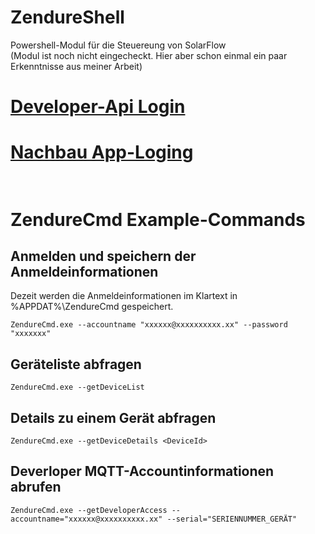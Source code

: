 # ZendureShell
 Powershell-Modul für die Steuereung von SolarFlow <br />
 (Modul ist noch nicht eingecheckt. Hier aber schon einmal ein paar Erkenntnisse aus meiner Arbeit)

# [Developer-Api Login](PowershellTools/GetDeveloper.ps1) <br />
# [Nachbau App-Loging](PowershellTools/ZendureApp_LoginAndGetData.ps1) <br /><br />


# ZendureCmd Example-Commands
## Anmelden und speichern der Anmeldeinformationen
Dezeit werden die Anmeldeinformationen im Klartext in %APPDAT%\ZendureCmd gespeichert.
<br />
```console
ZendureCmd.exe --accountname "xxxxxx@xxxxxxxxxx.xx" --password "xxxxxxx"
```
## Geräteliste abfragen
```console
ZendureCmd.exe --getDeviceList
```
## Details zu einem Gerät abfragen
```console
ZendureCmd.exe --getDeviceDetails <DeviceId>
```
## Deverloper MQTT-Accountinformationen abrufen
```console
ZendureCmd.exe --getDeveloperAccess --accountname="xxxxxx@xxxxxxxxxx.xx" --serial="SERIENNUMMER_GERÄT"
```
